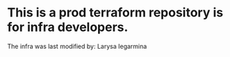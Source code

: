 # This is a prod terraform repository is for infra developers. 
The infra was last modified by: Larysa Iegarmina